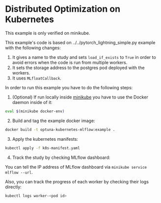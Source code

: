# Distributed Optimization on Kubernetes

This example is only verified on minikube.

This example's code is based on ../../pytorch_lightning_simple.py example with the following changes:

1. It gives a name to the study and sets `load_if_exists` to `True` in order to avoid errors when the code is run from multiple workers.
2. It sets the storage address to the postgres pod deployed with the workers.
3. It uses `MLfloatCallback`.

In order to run this example you have to do the following steps:

1. (Optional) If run locally inside [minikube](https://github.com/kubernetes/minikube) you have to use the Docker daemon inside of it:

```bash
eval $(minikube docker-env)
```

2. Build and tag the example docker image:

```bash
docker build -t optuna-kubernetes-mlflow:example .
```

3. Apply the kubernetes manifests:

```bash
kubectl apply -f k8s-manifest.yaml
```

4. Track the study by checking MLflow dashboard:

You can tell the IP address of MLflow dashboard via `minikube service mlflow --url`.

Also, you can track the progress of each worker by checking their logs directly:

```bash
kubectl logs worker-<pod id>
```
